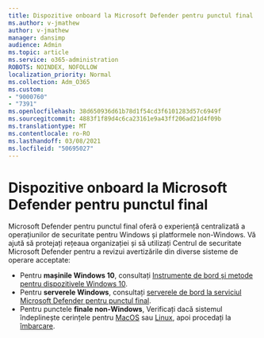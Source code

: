 ```yaml
---
title: Dispozitive onboard la Microsoft Defender pentru punctul final
ms.author: v-jmathew
author: v-jmathew
manager: dansimp
audience: Admin
ms.topic: article
ms.service: o365-administration
ROBOTS: NOINDEX, NOFOLLOW
localization_priority: Normal
ms.collection: Adm_O365
ms.custom:
- "9000760"
- "7391"
ms.openlocfilehash: 38d650936d61b78d1f54cd3f6101283d57c6949f
ms.sourcegitcommit: 4883f1f89d4c6ca23161e9a43ff206ad21d4f09b
ms.translationtype: MT
ms.contentlocale: ro-RO
ms.lasthandoff: 03/08/2021
ms.locfileid: "50695027"
---
```

# <a name="onboard-devices-to-microsoft-defender-for-endpoint"></a>Dispozitive onboard la Microsoft Defender pentru punctul final

Microsoft Defender pentru punctul final oferă o experiență centralizată a operațiunilor de securitate pentru Windows și platformele non-Windows. Vă ajută să protejați rețeaua organizației și să utilizați Centrul de securitate Microsoft Defender pentru a revizui avertizările din diverse sisteme de operare acceptate:

- Pentru **mașinile Windows 10**, consultați [Instrumente de bord și metode pentru dispozitivele Windows 10](https://go.microsoft.com/fwlink/?linkid=2143460).
- Pentru **serverele Windows**, consultați [serverele de bord la serviciul Microsoft Defender pentru punctul final](https://go.microsoft.com/fwlink/?linkid=2143627).
- Pentru punctele **finale non-Windows**, Verificați dacă sistemul îndeplinește cerințele pentru [MacOS](https://go.microsoft.com/fwlink/?linkid=2143461) sau [Linux](https://go.microsoft.com/fwlink/?linkid=2143462), apoi procedați la [îmbarcare](https://go.microsoft.com/fwlink/?linkid=2143628).
